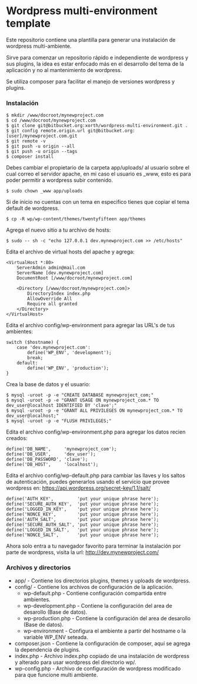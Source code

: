 # Wordpress multi-environment template #

Este repositorio contiene una plantilla para generar una instalación de wordpress multi-ambiente.

Sirve para comenzar un repositorio rápido e independiente de wordpress y sus plugins, la idea
es estar enfocado más en el desarrollo del tema de la aplicación y no al mantenimiento de wordpress.

Se utiliza composer para facilitar el manejo de versiones wordpress y plugins.

### Instalación ###

```
$ mkdir /www/docroot/mynewproject.com
$ cd /www/docroot/mynewproject.com
$ git clone git@bitbucket.org:xorth/wordpress-multi-environment.git .
$ git config remote.origin.url git@bitbucket.org:[user]/mynewproject.com.git
$ git remote -v
$ git push -u origin --all
$ git push -u origin --tags
$ composer install
```

Debes cambiar el propietario de la carpeta app/uploads/ al usuario sobre el cual correo el servidor
apache, en mi caso el usuario es _www, esto es para poder permitir a wordpress subir contenido.

```
$ sudo chown _www app/uploads
```

Si de inicio no cuentas con un tema en especifico tienes que copiar el tema default de wordpress.

```
$ cp -R wp/wp-content/themes/twentyfifteen app/themes
```

Agrega el nuevo sitio a tu archivo de hosts:

```
$ sudo -- sh -c "echo 127.0.0.1 dev.mynewproject.com >> /etc/hosts"
```

Edita el archivo de virtual hosts del apache y agrega:

```
<VirtualHost *:80>
    ServerAdmin admin@mail.com
    ServerName [dev.mynewproject.com]
    DocumentRoot [/www/docroot/mynewproject.com]

    <Directory [/www/docroot/mynewproject.com]>
        DirectoryIndex index.php
        AllowOverride All
        Require all granted
    </Directory>
</VirtualHost>
```

Edita el archivo config/wp-environment para agregar las URL's de tus ambientes:

```
switch ($hostname) {
    case 'dev.mynewproject.com':
        define('WP_ENV', 'development');
        break;
    default: 
        define('WP_ENV', 'production');
}
```

Crea la base de datos y el usuario:

```
$ mysql -uroot -p -e "CREATE DATABASE mynewproject_com;"
$ mysql -uroot -p -e "GRANT USAGE ON mynewproject_com.* TO dev_user@localhost IDENTIFIED BY 'clave';"
$ mysql -uroot -p -e "GRANT ALL PRIVILEGES ON mynewproject_com.* TO dev_user@localhost;"
$ mysql -uroot -p -e "FLUSH PRIVILEGES;"
```

Edita el archivo config/wp-environment.php para agregar los datos recien creados:

```
define('DB_NAME',     'mynewproject_com');
define('DB_USER',     'dev_user');
define('DB_PASSWORD', 'clave');
define('DB_HOST',     'localhost');
```

Edita el archivo config/wp-default.php para cambiar las llaves y los saltos de autenticación, puedes generarlos usando el servicio
que provee wordpress en: https://api.wordpress.org/secret-key/1.1/salt/

```
define('AUTH_KEY',         'put your unique phrase here');
define('SECURE_AUTH_KEY',  'put your unique phrase here');
define('LOGGED_IN_KEY',    'put your unique phrase here');
define('NONCE_KEY',        'put your unique phrase here');
define('AUTH_SALT',        'put your unique phrase here');
define('SECURE_AUTH_SALT', 'put your unique phrase here');
define('LOGGED_IN_SALT',   'put your unique phrase here');
define('NONCE_SALT',       'put your unique phrase here');
```

Ahora solo entra a tu navegador favorito para terminar la instalación por parte de wordpress, visita la url: http://dev.mynewproject.com/

### Archivos y directorios ###

* app/ - Contiene los directorios plugins, themes y uploads de wordpress.
* config/ - Contiene los archivos de configuración de la aplicación.
    * wp-default.php - Contiene configuración compartida entre ambientes.
    * wp-development.php - Contiene la configuración del area de desarollo (Base de datos).
    * wp-production.php - Contiene la configuración del area de desarollo (Base de datos).
    * wp-environment - Configura el ambiente a partir del hostname o la variable WP_ENV seteada.
* composer.json - Contiene la configuración de composer, aquí se agrega la dependencia de plugins.
* index.php - Archivo index.php copiado de una instalación de wordpress y alterado para usar wordpress del directorio wp/.
* wp-config.php - Archivo de configuración de wordpress modificado para que funcione multi ambiente.
